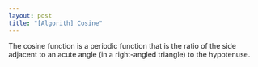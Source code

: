 ```yaml
---
layout: post
title: "[Algorith] Cosine"
---
```


The cosine function is a periodic function that is the ratio of the side adjacent to an acute angle (in a right-angled triangle) to the hypotenuse.